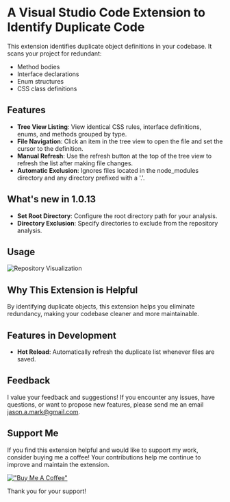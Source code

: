 # A Visual Studio Code Extension to Identify Duplicate Code

This extension identifies duplicate object definitions in your codebase. It scans your project for redundant:

- Method bodies
- Interface declarations
- Enum structures
- CSS class definitions

## Features

- **Tree View Listing**: View identical CSS rules, interface definitions, enums, and methods grouped by type.
- **File Navigation**: Click an item in the tree view to open the file and set the cursor to the definition.
- **Manual Refresh**: Use the refresh button at the top of the tree view to refresh the list after making file changes.
- **Automatic Exclusion**: Ignores files located in the node_modules directory and any directory prefixed with a '.'.

## What's new in 1.0.13

- **Set Root Directory**: Configure the root directory path for your analysis.
- **Directory Exclusion**: Specify directories to exclude from the repository analysis.

## Usage

![Repository Visualization](https://github.com/jasonamark/jasonamark/raw/main/identify-duplicates.gif)

## Why This Extension is Helpful

By identifying duplicate objects, this extension helps you eliminate redundancy, making your codebase cleaner and more maintainable.

## Features in Development

- **Hot Reload**: Automatically refresh the duplicate list whenever files are saved.

## Feedback

I value your feedback and suggestions! If you encounter any issues, have questions, or want to propose new features, please send me an email [jason.a.mark@gmail.com](jason.a.mark@gmail.com).

## Support Me
If you find this extension helpful and would like to support my work, consider buying me a coffee! Your contributions help me continue to improve and maintain the extension.

[!["Buy Me A Coffee"](https://www.buymeacoffee.com/assets/img/custom_images/orange_img.png)](https://buymeacoffee.com/jasonamark8)

Thank you for your support!